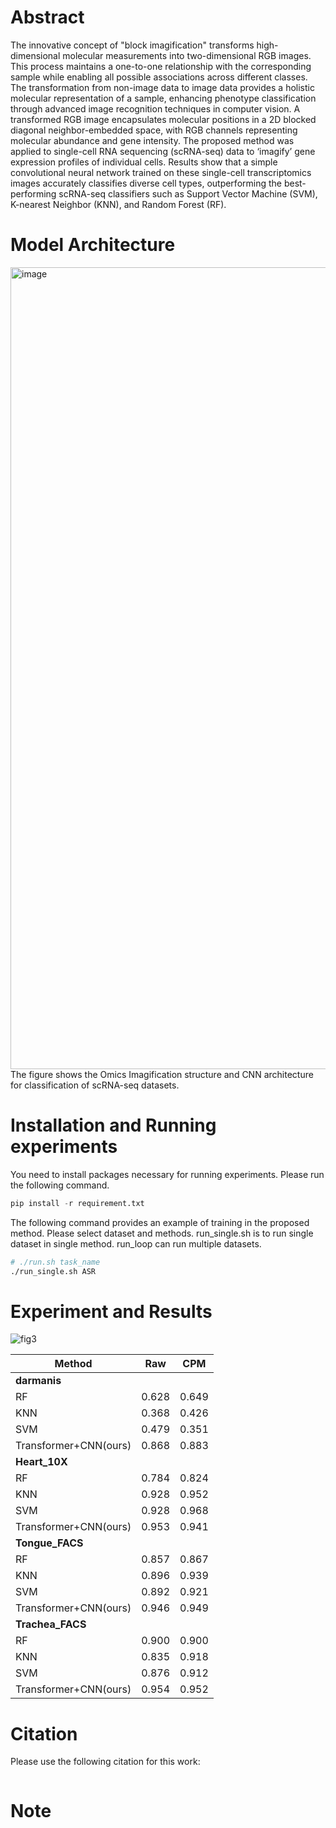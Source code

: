 # Abstract
The innovative concept of "block imagification" transforms high-dimensional molecular measurements into two-dimensional RGB images. This process maintains a one-to-one relationship with the corresponding sample while enabling all possible associations across different classes. The transformation from non-image data to image data provides a holistic molecular representation of a sample, enhancing phenotype classification through advanced image recognition techniques in computer vision. A transformed RGB image encapsulates molecular positions in a 2D blocked diagonal neighbor-embedded space, with RGB channels representing molecular abundance and gene intensity. The proposed method was applied to single-cell RNA sequencing (scRNA-seq) data to ‘imagify’ gene expression profiles of individual cells. Results show that a simple convolutional neural network trained on these single-cell transcriptomics images accurately classifies diverse cell types, outperforming the best-performing scRNA-seq classifiers such as Support Vector Machine (SVM), K-nearest Neighbor (KNN), and Random Forest (RF).

# Model Architecture
<img width="1283" alt="image" src="https://github.com/TomZongyuHan/Imagificaiton/assets/73565616/355afc6f-6018-4641-9953-996eae555ef2">
The figure shows the Omics Imagification structure and CNN architecture for classification of scRNA-seq datasets.

# Installation and Running experiments
You need to install packages necessary for running experiments. Please run the following command.
```python
pip install -r requirement.txt
```

The following command provides an example of training in the proposed method. Please select dataset and methods. run_single.sh is to run single dataset in single method. run_loop can run multiple datasets.
```sh
# ./run.sh task_name
./run_single.sh ASR
```

# Experiment and Results
![fig3](https://github.com/TomZongyuHan/Imagificaiton/assets/73565616/cc18fd8b-9c3e-44a4-9732-d5813bee6b61)

| Method                 | Raw          | CPM          |
| ---------------------- | ------------ | ------------ |
| **darmanis**                                         |
| RF                     |  0.628       |  0.649       |
| KNN                    |  0.368       |  0.426       |
| SVM                    |  0.479       |  0.351       |
| Transformer+CNN(ours)  |  0.868       |  0.883       |
| **Heart_10X**                                        |
| RF                     |  0.784       |  0.824       |
| KNN                    |  0.928       |  0.952       |
| SVM                    |  0.928       |  0.968       |
| Transformer+CNN(ours)  |  0.953       |  0.941       |
| **Tongue_FACS**                                      |
| RF                     |  0.857       |  0.867       |
| KNN                    |  0.896       |  0.939       |
| SVM                    |  0.892       |  0.921       |
| Transformer+CNN(ours)  |  0.946       |  0.949       |
| **Trachea_FACS**                                     |
| RF                     |  0.900       |  0.900       |
| KNN                    |  0.835       |  0.918       |
| SVM                    |  0.876       |  0.912       |
| Transformer+CNN(ours)  |  0.954       |  0.952       |

# Citation
Please use the following citation for this work:
```

```

# Note

